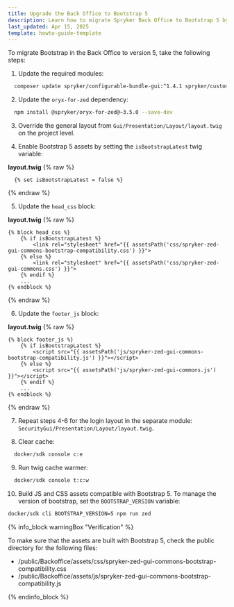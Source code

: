```yaml
---
title: Upgrade the Back Office to Bootstrap 5
description: Learn how to migrate Spryker Back Office to Bootstrap 5 by updating dependencies, enabling assets, and configuring layouts for compatibility.
last_updated: Apr 15, 2025
template: howto-guide-template
---
```


To migrate Bootstrap in the Back Office to version 5, take the following steps:

1. Update the required modules:
```bash
  composer update spryker/configurable-bundle-gui:^1.4.1 spryker/customer-group:^2.8.1 spryker/customer-user-connector-gui:^1.5.1 spryker/file-manager-gui:^2.8.1 spryker/gui:^3.59.0 spryker/navigation-gui:^2.10.1 spryker/product-category:^4.28.2 spryker/product-category-filter-gui:^2.5.1 spryker/product-label-gui:^3.6.1 spryker/product-list-gui:^2.6.2 spryker/product-option:^8.22.1 spryker/product-relation-gui:^1.6.1 spryker/product-set-gui:^2.12.1 spryker/security-gui:^1.9.1 spryker/warehouse-user-gui
```

2. Update the `oryx-for-zed` dependency:
```bash
  npm install @spryker/oryx-for-zed@~3.5.0 --save-dev
```

3. Override the general layout from `Gui/Presentation/Layout/layout.twig` on the project level.

4. Enable Bootstrap 5 assets by setting the `isBootstrapLatest` twig variable:
 
**layout.twig** 
{% raw %} 
```twig
  {% set isBootstrapLatest = false %}
```
{% endraw %}


5. Update the `head_css` block:

**layout.twig** 
{% raw %} 
```twig
{% block head_css %}
    {% if isBootstrapLatest %}
        <link rel="stylesheet" href="{{ assetsPath('css/spryker-zed-gui-commons-bootstrap-compatibility.css') }}">
    {% else %}
        <link rel="stylesheet" href="{{ assetsPath('css/spryker-zed-gui-commons.css') }}">
    {% endif %}
    ...
{% endblock %}
```

{% endraw %}


6. Update the `footer_js` block:

**layout.twig** 
{% raw %} 
```twig
{% block footer_js %}
    {% if isBootstrapLatest %}
        <script src="{{ assetsPath('js/spryker-zed-gui-commons-bootstrap-compatibility.js') }}"></script>
    {% else %}
        <script src="{{ assetsPath('js/spryker-zed-gui-commons.js') }}"></script>
    {% endif %}
    ...
{% endblock %}
```    
{% endraw %}


7. Repeat steps 4-6 for the login layout in the separate module: `SecurityGui/Presentation/Layout/layout.twig`.


8. Clear cache:
```bash
  docker/sdk console c:e
```


9. Run twig cache warmer:
```bash
  docker/sdk console t:c:w
```


10. Build JS and CSS assets compatible with Bootstrap 5. To manage the version of bootstrap, set the `BOOTSTRAP_VERSION` variable:
```bash
docker/sdk cli BOOTSTRAP_VERSION=5 npm run zed
```

{% info_block warningBox "Verification" %}

To make sure that the assets are built with Bootstrap 5, check the public directory for the following files:
* /public/Backoffice/assets/css/spryker-zed-gui-commons-bootstrap-compatibility.css
* /public/Backoffice/assets/js/spryker-zed-gui-commons-bootstrap-compatibility.js

{% endinfo_block %}


















































